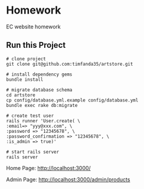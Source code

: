# Homework

EC website homework

## Run this Project

```
# clone project
git clone git@github.com:timfanda35/artstore.git

# install dependency gems
bundle install

# migrate database schema
cd artstore
cp config/database.yml.example config/database.yml
bundle exec rake db:migrate

# create test user
rails runner 'User.create( \
:email=> "yyy@xxx.com", \
:password => "12345678", \
:password_confirmation => "12345678", \
:is_admin => true)'

# start rails server
rails server
```

Home Page: [http://localhost:3000/](http://localhost:3000/)

Admin Page: [http://localhost:3000/admin/products](http://localhost:3000/admin/products)
